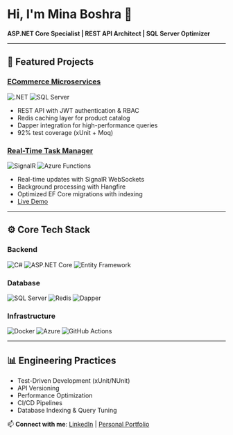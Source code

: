 # Hi, I'm Mina Boshra 👋
**ASP.NET Core Specialist | REST API Architect | SQL Server Optimizer**

---

## 🔨 Featured Projects

### [ECommerce Microservices](https://github.com/minaboshra/ECommerce-API)
![.NET](https://img.shields.io/badge/.NET-8-512BD4?logo=dotnet)
![SQL Server](https://img.shields.io/badge/SQL_Server-2022-CC2927?logo=microsoft-sql-server)
- REST API with JWT authentication & RBAC
- Redis caching layer for product catalog
- Dapper integration for high-performance queries
- 92% test coverage (xUnit + Moq)

### [Real-Time Task Manager](https://github.com/minaboshra/TaskHub)
![SignalR](https://img.shields.io/badge/SignalR-5.0.17-512BD4)
![Azure Functions](https://img.shields.io/badge/Azure_Functions-4.0-0078D4?logo=microsoft-azure)
- Real-time updates with SignalR WebSockets
- Background processing with Hangfire
- Optimized EF Core migrations with indexing
- [Live Demo](https://taskhub-demo.azurewebsites.net)

---

## ⚙️ Core Tech Stack

### Backend
![C#](https://img.shields.io/badge/C%23-11.0-239120?logo=c-sharp)
![ASP.NET Core](https://img.shields.io/badge/ASP.NET_Core-8.0-512BD4?logo=.net)
![Entity Framework](https://img.shields.io/badge/EF_Core-8.0-512BD4)

### Database
![SQL Server](https://img.shields.io/badge/SQL_Server-2022-CC2927?logo=microsoft-sql-server)
![Redis](https://img.shields.io/badge/Redis-7.0-DC382D?logo=redis)
![Dapper](https://img.shields.io/badge/Dapper-2.0-4479A1)

### Infrastructure
![Docker](https://img.shields.io/badge/Docker-24.0-2496ED?logo=docker)
![Azure](https://img.shields.io/badge/Azure-Cloud-0078D4?logo=microsoft-azure)
![GitHub Actions](https://img.shields.io/badge/GitHub_Actions-CI/CD-2088FF?logo=github-actions)

---

## 📊 Engineering Practices
- Test-Driven Development (xUnit/NUnit)
- API Versioning
- Performance Optimization
- CI/CD Pipelines
- Database Indexing & Query Tuning

📫 **Connect with me**: [LinkedIn](https://www.linkedin.com/in/mina-boshra-webdeveloper/) | [Personal Portfolio](your-portfolio-url)
